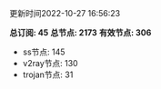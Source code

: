 更新时间2022-10-27 16:56:23

**总订阅: 45**
**总节点: 2173**
**有效节点: 306**
- ss节点: 145
- v2ray节点: 130
- trojan节点: 31
